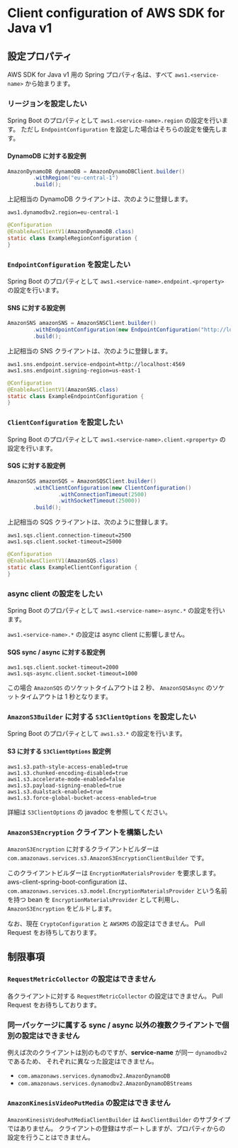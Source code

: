 # Client configuration of AWS SDK for Java v1

## 設定プロパティ

AWS SDK for Java v1 用の Spring プロパティ名は、すべて `aws1.<service-name>` から始まります。

### リージョンを設定したい

Spring Boot のプロパティとして `aws1.<service-name>.region` の設定を行います。
ただし `EndpointConfiguration` を設定した場合はそちらの設定を優先します。

#### DynamoDB に対する設定例

```java
AmazonDynamoDB dynamoDB = AmazonDynamoDBClient.builder()
		.withRegion("eu-central-1")
		.build();
```

上記相当の DynamoDB クライアントは、次のように登録します。

```properties
aws1.dynamodbv2.region=eu-central-1
```

```java
@Configuration
@EnableAwsClientV1(AmazonDynamoDB.class)
static class ExampleRegionConfiguration {
}
```


### `EndpointConfiguration` を設定したい

Spring Boot のプロパティとして `aws1.<service-name>.endpoint.<property>` の設定を行います。

#### SNS に対する設定例

```java
AmazonSNS amazonSNS = AmazonSNSClient.builder()
		.withEndpointConfiguration(new EndpointConfiguration("http://localhost:4569", "us-east-1"))
		.build();
```

上記相当の SNS クライアントは、次のように登録します。

```properties
aws1.sns.endpoint.service-endpoint=http://localhost:4569
aws1.sns.endpoint.signing-region=us-east-1
```

```java
@Configuration
@EnableAwsClientV1(AmazonSNS.class)
static class ExampleEndpointConfiguration {
}
```


### `ClientConfiguration` を設定したい

Spring Boot のプロパティとして `aws1.<service-name>.client.<property>` の設定を行います。

#### SQS に対する設定例

```java
AmazonSQS amazonSQS = AmazonSQSClient.builder()
		.withClientConfiguration(new ClientConfiguration()
				.withConnectionTimeout(2500)
				.withSocketTimeout(25000))
		.build();
```

上記相当の SQS クライアントは、次のように登録します。

```properties
aws1.sqs.client.connection-timeout=2500
aws1.sqs.client.socket-timeout=25000
```

```java
@Configuration
@EnableAwsClientV1(AmazonSQS.class)
static class ExampleClientConfiguration {
}
```

 
### async client の設定をしたい

Spring Boot のプロパティとして `aws1.<service-name>-async.*` の設定を行います。

`aws1.<service-name>.*` の設定は async client に影響しません。

#### SQS sync / async に対する設定例

```properties
aws1.sqs.client.socket-timeout=2000
aws1.sqs-async.client.socket-timeout=1000
```

この場合 `AmazonSQS` のソケットタイムアウトは 2 秒、
`AmazonSQSAsync` のソケットタイムアウトは 1 秒となります。

### `AmazonS3Builder` に対する `S3ClientOptions` を設定したい

Spring Boot のプロパティとして `aws1.s3.*` の設定を行います。

#### S3 に対する `S3ClientOptions` 設定例

```properties
aws1.s3.path-style-access-enabled=true
aws1.s3.chunked-encoding-disabled=true
aws1.s3.accelerate-mode-enabled=false
aws1.s3.payload-signing-enabled=true
aws1.s3.dualstack-enabled=true
aws1.s3.force-global-bucket-access-enabled=true
```

詳細は `S3ClientOptions` の javadoc を参照してください。

### `AmazonS3Encryption` クライアントを構築したい

`AmazonS3Encryption` に対するクライアントビルダーは
`com.amazonaws.services.s3.AmazonS3EncryptionClientBuilder` です。

このクライアントビルダーは `EncryptionMaterialsProvider` を要求します。
aws-client-spring-boot-configuration は、
`com.amazonaws.services.s3.model.EncryptionMaterialsProvider`
という名前を持つ bean を `EncryptionMaterialsProvider` として利用し、
`AmazonS3Encryption` をビルドします。

なお、現在 `CryptoConfiguration` と `AWSKMS` の設定はできません。
Pull Request をお待ちしております。


## 制限事項

### `RequestMetricCollector` の設定はできません

各クライアントに対する `RequestMetricCollector` の設定はできません。
Pull Request をお待ちしております。

### 同一パッケージに属する sync / async 以外の複数クライアントで個別の設定はできません

例えば次のクライアントは別のものですが、**service-name** が同一 `dynamodbv2` であるため、
それぞれに異なった設定はできません。

* `com.amazonaws.services.dynamodbv2.AmazonDynamoDB`
* `com.amazonaws.services.dynamodbv2.AmazonDynamoDBStreams`

### `AmazonKinesisVideoPutMedia` の設定はできません

`AmazonKinesisVideoPutMediaClientBuilder` は `AwsClientBuilder` のサブタイプではありません。
クライアントの登録はサポートしますが、プロパティからの設定を行うことはできません。
